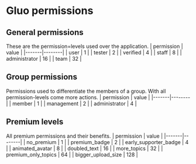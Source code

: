 # Gluo permissions
## General permissions
These are the permission=levels used over the application.
| permission | value   |
|-------|--------|
| user | 1 |
| tester  | 2 |
| verified  | 4 |
| staff  | 8 |
| administrator  | 16 |
| team  | 32 |

## Group permissions
Permissions used to differentiate the members of a group. With all permission-levels come more actions.
| permission | value   |
|-------|--------|
| member  | 1 |
| management  | 2 |
| administrator  | 4 |

## Premium levels
All premium permissions and their benefits.
| permission | value   |
|-------|--------|
| no_premium | 1 |
| premium_badge | 2 |
| early_supporter_badge | 4 |
| animated_avatar | 8 |
| doubled_text | 16 |
| more_topics | 32 |
| premium_only_topics | 64 |
| bigger_upload_size | 128 |